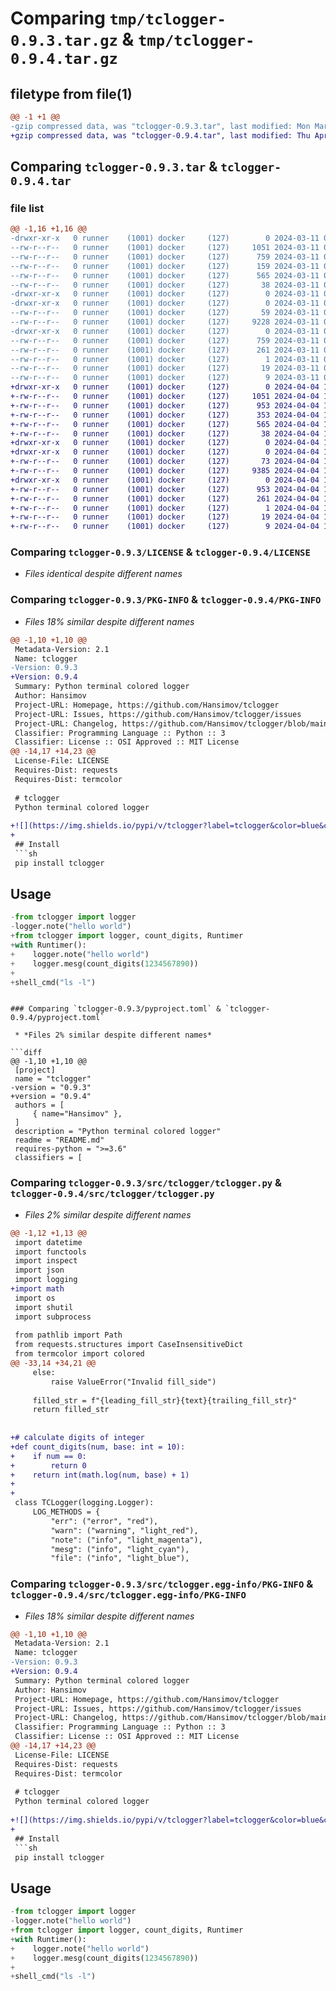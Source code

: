 # Comparing `tmp/tclogger-0.9.3.tar.gz` & `tmp/tclogger-0.9.4.tar.gz`

## filetype from file(1)

```diff
@@ -1 +1 @@
-gzip compressed data, was "tclogger-0.9.3.tar", last modified: Mon Mar 11 09:42:38 2024, max compression
+gzip compressed data, was "tclogger-0.9.4.tar", last modified: Thu Apr  4 18:31:33 2024, max compression
```

## Comparing `tclogger-0.9.3.tar` & `tclogger-0.9.4.tar`

### file list

```diff
@@ -1,16 +1,16 @@
-drwxr-xr-x   0 runner    (1001) docker     (127)        0 2024-03-11 09:42:38.178104 tclogger-0.9.3/
--rw-r--r--   0 runner    (1001) docker     (127)     1051 2024-03-11 09:42:15.000000 tclogger-0.9.3/LICENSE
--rw-r--r--   0 runner    (1001) docker     (127)      759 2024-03-11 09:42:38.178104 tclogger-0.9.3/PKG-INFO
--rw-r--r--   0 runner    (1001) docker     (127)      159 2024-03-11 09:42:15.000000 tclogger-0.9.3/README.md
--rw-r--r--   0 runner    (1001) docker     (127)      565 2024-03-11 09:42:15.000000 tclogger-0.9.3/pyproject.toml
--rw-r--r--   0 runner    (1001) docker     (127)       38 2024-03-11 09:42:38.178104 tclogger-0.9.3/setup.cfg
-drwxr-xr-x   0 runner    (1001) docker     (127)        0 2024-03-11 09:42:38.174104 tclogger-0.9.3/src/
-drwxr-xr-x   0 runner    (1001) docker     (127)        0 2024-03-11 09:42:38.178104 tclogger-0.9.3/src/tclogger/
--rw-r--r--   0 runner    (1001) docker     (127)       59 2024-03-11 09:42:15.000000 tclogger-0.9.3/src/tclogger/__init__.py
--rw-r--r--   0 runner    (1001) docker     (127)     9228 2024-03-11 09:42:15.000000 tclogger-0.9.3/src/tclogger/tclogger.py
-drwxr-xr-x   0 runner    (1001) docker     (127)        0 2024-03-11 09:42:38.178104 tclogger-0.9.3/src/tclogger.egg-info/
--rw-r--r--   0 runner    (1001) docker     (127)      759 2024-03-11 09:42:38.000000 tclogger-0.9.3/src/tclogger.egg-info/PKG-INFO
--rw-r--r--   0 runner    (1001) docker     (127)      261 2024-03-11 09:42:38.000000 tclogger-0.9.3/src/tclogger.egg-info/SOURCES.txt
--rw-r--r--   0 runner    (1001) docker     (127)        1 2024-03-11 09:42:38.000000 tclogger-0.9.3/src/tclogger.egg-info/dependency_links.txt
--rw-r--r--   0 runner    (1001) docker     (127)       19 2024-03-11 09:42:38.000000 tclogger-0.9.3/src/tclogger.egg-info/requires.txt
--rw-r--r--   0 runner    (1001) docker     (127)        9 2024-03-11 09:42:38.000000 tclogger-0.9.3/src/tclogger.egg-info/top_level.txt
+drwxr-xr-x   0 runner    (1001) docker     (127)        0 2024-04-04 18:31:33.781635 tclogger-0.9.4/
+-rw-r--r--   0 runner    (1001) docker     (127)     1051 2024-04-04 18:31:22.000000 tclogger-0.9.4/LICENSE
+-rw-r--r--   0 runner    (1001) docker     (127)      953 2024-04-04 18:31:33.781635 tclogger-0.9.4/PKG-INFO
+-rw-r--r--   0 runner    (1001) docker     (127)      353 2024-04-04 18:31:22.000000 tclogger-0.9.4/README.md
+-rw-r--r--   0 runner    (1001) docker     (127)      565 2024-04-04 18:31:22.000000 tclogger-0.9.4/pyproject.toml
+-rw-r--r--   0 runner    (1001) docker     (127)       38 2024-04-04 18:31:33.781635 tclogger-0.9.4/setup.cfg
+drwxr-xr-x   0 runner    (1001) docker     (127)        0 2024-04-04 18:31:33.777635 tclogger-0.9.4/src/
+drwxr-xr-x   0 runner    (1001) docker     (127)        0 2024-04-04 18:31:33.777635 tclogger-0.9.4/src/tclogger/
+-rw-r--r--   0 runner    (1001) docker     (127)       73 2024-04-04 18:31:22.000000 tclogger-0.9.4/src/tclogger/__init__.py
+-rw-r--r--   0 runner    (1001) docker     (127)     9385 2024-04-04 18:31:22.000000 tclogger-0.9.4/src/tclogger/tclogger.py
+drwxr-xr-x   0 runner    (1001) docker     (127)        0 2024-04-04 18:31:33.781635 tclogger-0.9.4/src/tclogger.egg-info/
+-rw-r--r--   0 runner    (1001) docker     (127)      953 2024-04-04 18:31:33.000000 tclogger-0.9.4/src/tclogger.egg-info/PKG-INFO
+-rw-r--r--   0 runner    (1001) docker     (127)      261 2024-04-04 18:31:33.000000 tclogger-0.9.4/src/tclogger.egg-info/SOURCES.txt
+-rw-r--r--   0 runner    (1001) docker     (127)        1 2024-04-04 18:31:33.000000 tclogger-0.9.4/src/tclogger.egg-info/dependency_links.txt
+-rw-r--r--   0 runner    (1001) docker     (127)       19 2024-04-04 18:31:33.000000 tclogger-0.9.4/src/tclogger.egg-info/requires.txt
+-rw-r--r--   0 runner    (1001) docker     (127)        9 2024-04-04 18:31:33.000000 tclogger-0.9.4/src/tclogger.egg-info/top_level.txt
```

### Comparing `tclogger-0.9.3/LICENSE` & `tclogger-0.9.4/LICENSE`

 * *Files identical despite different names*

### Comparing `tclogger-0.9.3/PKG-INFO` & `tclogger-0.9.4/PKG-INFO`

 * *Files 18% similar despite different names*

```diff
@@ -1,10 +1,10 @@
 Metadata-Version: 2.1
 Name: tclogger
-Version: 0.9.3
+Version: 0.9.4
 Summary: Python terminal colored logger
 Author: Hansimov
 Project-URL: Homepage, https://github.com/Hansimov/tclogger
 Project-URL: Issues, https://github.com/Hansimov/tclogger/issues
 Project-URL: Changelog, https://github.com/Hansimov/tclogger/blob/main/CHANGELOG.md
 Classifier: Programming Language :: Python :: 3
 Classifier: License :: OSI Approved :: MIT License
@@ -14,17 +14,23 @@
 License-File: LICENSE
 Requires-Dist: requests
 Requires-Dist: termcolor
 
 # tclogger
 Python terminal colored logger
 
+![](https://img.shields.io/pypi/v/tclogger?label=tclogger&color=blue&cacheSeconds=60)
+
 ## Install
 ```sh
 pip install tclogger
 ```
 
 ## Usage
 ```py
-from tclogger import logger
-logger.note("hello world")
+from tclogger import logger, count_digits, Runtimer
+with Runtimer():
+    logger.note("hello world")
+    logger.mesg(count_digits(1234567890))
+
+shell_cmd("ls -l")
 ```
```

### Comparing `tclogger-0.9.3/pyproject.toml` & `tclogger-0.9.4/pyproject.toml`

 * *Files 2% similar despite different names*

```diff
@@ -1,10 +1,10 @@
 [project]
 name = "tclogger"
-version = "0.9.3"
+version = "0.9.4"
 authors = [
     { name="Hansimov" },
 ]
 description = "Python terminal colored logger"
 readme = "README.md"
 requires-python = ">=3.6"
 classifiers = [
```

### Comparing `tclogger-0.9.3/src/tclogger/tclogger.py` & `tclogger-0.9.4/src/tclogger/tclogger.py`

 * *Files 2% similar despite different names*

```diff
@@ -1,12 +1,13 @@
 import datetime
 import functools
 import inspect
 import json
 import logging
+import math
 import os
 import shutil
 import subprocess
 
 from pathlib import Path
 from requests.structures import CaseInsensitiveDict
 from termcolor import colored
@@ -33,14 +34,21 @@
     else:
         raise ValueError("Invalid fill_side")
 
     filled_str = f"{leading_fill_str}{text}{trailing_fill_str}"
     return filled_str
 
 
+# calculate digits of integer
+def count_digits(num, base: int = 10):
+    if num == 0:
+        return 0
+    return int(math.log(num, base) + 1)
+
+
 class TCLogger(logging.Logger):
     LOG_METHODS = {
         "err": ("error", "red"),
         "warn": ("warning", "light_red"),
         "note": ("info", "light_magenta"),
         "mesg": ("info", "light_cyan"),
         "file": ("info", "light_blue"),
```

### Comparing `tclogger-0.9.3/src/tclogger.egg-info/PKG-INFO` & `tclogger-0.9.4/src/tclogger.egg-info/PKG-INFO`

 * *Files 18% similar despite different names*

```diff
@@ -1,10 +1,10 @@
 Metadata-Version: 2.1
 Name: tclogger
-Version: 0.9.3
+Version: 0.9.4
 Summary: Python terminal colored logger
 Author: Hansimov
 Project-URL: Homepage, https://github.com/Hansimov/tclogger
 Project-URL: Issues, https://github.com/Hansimov/tclogger/issues
 Project-URL: Changelog, https://github.com/Hansimov/tclogger/blob/main/CHANGELOG.md
 Classifier: Programming Language :: Python :: 3
 Classifier: License :: OSI Approved :: MIT License
@@ -14,17 +14,23 @@
 License-File: LICENSE
 Requires-Dist: requests
 Requires-Dist: termcolor
 
 # tclogger
 Python terminal colored logger
 
+![](https://img.shields.io/pypi/v/tclogger?label=tclogger&color=blue&cacheSeconds=60)
+
 ## Install
 ```sh
 pip install tclogger
 ```
 
 ## Usage
 ```py
-from tclogger import logger
-logger.note("hello world")
+from tclogger import logger, count_digits, Runtimer
+with Runtimer():
+    logger.note("hello world")
+    logger.mesg(count_digits(1234567890))
+
+shell_cmd("ls -l")
 ```
```

